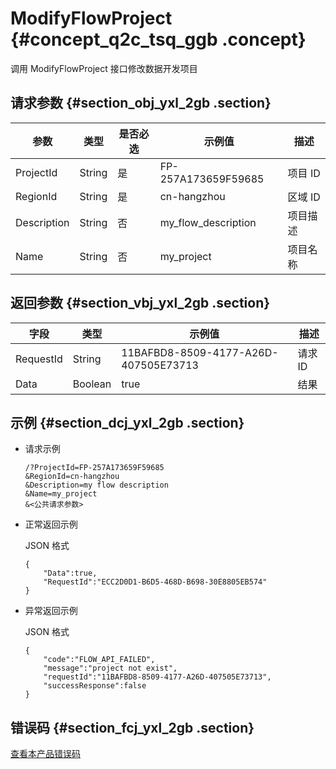 # ModifyFlowProject {#concept_q2c_tsq_ggb .concept}

调用 ModifyFlowProject 接口修改数据开发项目

## 请求参数 {#section_obj_yxl_2gb .section}

|参数|类型|是否必选|示例值|描述|
|--|--|----|---|--|
|ProjectId|String|是|FP-257A173659F59685|项目 ID|
|RegionId|String|是|cn-hangzhou|区域 ID|
|Description|String|否|my\_flow\_description|项目描述|
|Name|String|否|my\_project|项目名称|

## 返回参数 {#section_vbj_yxl_2gb .section}

|字段|类型|示例值|描述|
|--|--|---|--|
|RequestId|String|11BAFBD8-8509-4177-A26D-407505E73713|请求 ID|
|Data|Boolean|true|结果|

## 示例 {#section_dcj_yxl_2gb .section}

-   请求示例

    ```
    /?ProjectId=FP-257A173659F59685
    &RegionId=cn-hangzhou
    &Description=my flow description
    &Name=my_project
    &<公共请求参数>
    ```

-   正常返回示例

    JSON 格式

    ```
    {
    	"Data":true,
    	"RequestId":"ECC2D0D1-B6D5-468D-B698-30E8805EB574"
    }
    ```

-   异常返回示例

    JSON 格式

    ```
    {
    	"code":"FLOW_API_FAILED",
    	"message":"project not exist",
    	"requestId":"11BAFBD8-8509-4177-A26D-407505E73713",
    	"successResponse":false
    }
    ```


## 错误码 {#section_fcj_yxl_2gb .section}

[查看本产品错误码](https://error-center.alibabacloud.com/status/product/Emr)

